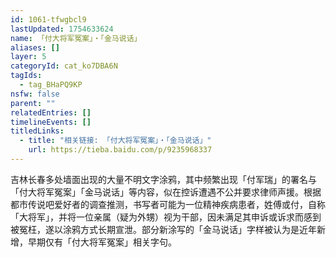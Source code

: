 ```yaml
---
id: 1061-tfwgbcl9
lastUpdated: 1754633624
name: 「付大将军冤案」・「金马说话」
aliases: []
layer: 5
categoryId: cat_ko7DBA6N
tagIds:
  - tag_BHaPQ9KP
nsfw: false
parent: ""
relatedEntries: []
timelineEvents: []
titledLinks:
  - title: "相关链接: 「付大将军冤案」・「金马说话」"
    url: https://tieba.baidu.com/p/9235968337
---
```


吉林长春多处墙面出现的大量不明文字涂鸦，其中频繁出现「付军瑞」的署名与「付大将军冤案」「金马说话」等内容，似在控诉遭遇不公并要求律师声援。根据都市传说吧爱好者的调查推测，书写者可能为一位精神疾病患者，姓傅或付，自称「大将军」，并将一位亲属（疑为外甥）视为干部，因未满足其申诉或诉求而感到被冤枉，遂以涂鸦方式长期宣泄。部分新涂写的「金马说话」字样被认为是近年新增，早期仅有「付大将军冤案」相关字句。
